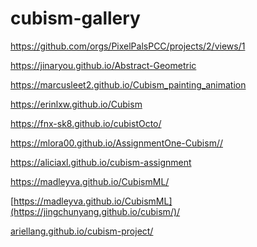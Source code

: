 # cubism-gallery

<a href="https://github.com/orgs/PixelPalsPCC/projects/2/views/1" target="_blank">https://github.com/orgs/PixelPalsPCC/projects/2/views/1</a>

<a href="https://jinaryou.github.io/Abstract-Geometric" target="_blank">https://jinaryou.github.io/Abstract-Geometric</a>

<a href="https://marcusleet2.github.io/Cubism_painting_animation" target="_blank">https://marcusleet2.github.io/Cubism_painting_animation<a>

<a href="https://erinlxw.github.io/Cubism" target="_blank">https://erinlxw.github.io/Cubism<a>

<a href="https://fnx-sk8.github.io/cubistOcto/" target="_blank">https://fnx-sk8.github.io/cubistOcto/<a>

<a href="https://mlora00.github.io/AssignmentOne-Cubism/" target="_blank">https://mlora00.github.io/AssignmentOne-Cubism//<a>

<a href="https://aliciaxl.github.io/cubism-assignment" target="_blank">https://aliciaxl.github.io/cubism-assignment<a>

<a href="https://madleyva.github.io/CubismML/" target="_blank">https://madleyva.github.io/CubismML/<a>

<a href="https://jingchunyang.github.io/cubism/" target="_blank">[https://madleyva.github.io/CubismML](https://jingchunyang.github.io/cubism/)/<a>

<a href="https://ariellang.github.io/cubism-project/" target="_blank">ariellang.github.io/cubism-project/<a>
